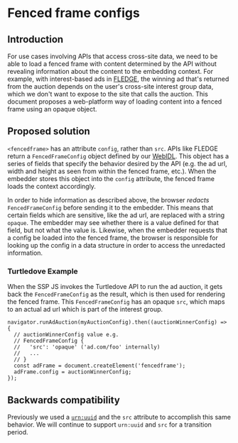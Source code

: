 # Fenced frame configs


## Introduction

For use cases involving APIs that access cross-site data, we need to be able to load a fenced frame with content determined by the API without revealing information about the content to the embedding context. For example, with interest-based ads in [FLEDGE](https://github.com/WICG/turtledove), the winning ad that's returned from the auction depends on the user's cross-site interest group data, which we don't want to expose to the site that calls the auction. This document proposes a web-platform way of loading content into a fenced frame using an opaque object.


## Proposed solution

`<fencedframe>` has an attribute `config`, rather than `src`. APIs like FLEDGE return a `FencedFrameConfig` object defined by our [WebIDL](https://wicg.github.io/fenced-frame/#fenced-frame-config-interface). This object has a series of fields that specify the behavior desired by the API (e.g. the ad url, width and height as seen from within the fenced frame, etc.). When the embedder stores this object into the `config` attribute, the fenced frame loads the context accordingly.
  
In order to hide information as described above, the browser _redacts_ `FencedFrameConfig` before sending it to the embedder. This means that certain fields which are sensitive, like the ad url, are replaced with a string `opaque`. The embedder may see whether there is a value defined for that field, but not what the value is. Likewise, when the embedder requests that a config be loaded into the fenced frame, the browser is responsible for looking up the config in a data structure in order to access the unredacted information.

  
### Turtledove Example

When the SSP JS invokes the Turtledove API to run the ad auction, it gets back the `FencedFrameConfig` as the result, which is then used for rendering the fenced frame. This `FencedFrameConfig` has an opaque `src`, which maps to an actual ad url which is part of the interest group.


```
navigator.runAdAuction(myAuctionConfig).then((auctionWinnerConfig) => {
  // auctionWinnerConfig value e.g.
  // FencedFrameConfig {
  //   'src': 'opaque' ('ad.com/foo' internally)
  //   ...
  // }
  const adFrame = document.createElement('fencedframe');
  adFrame.config = auctionWinnerConfig;
});
```

## Backwards compatibility
  
Previously we used a [`urn:uuid`](https://tools.ietf.org/html/rfc4122) and the `src` attribute to accomplish this same behavior. We will continue to support `urn:uuid` and `src` for a transition period.
